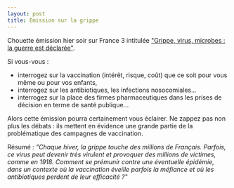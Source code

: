 ```yaml
---
layout: post
title: Emission sur la grippe
---
```


Chouette émission hier soir sur France 3 intitulée ["Grippe, virus, microbes : la guerre est déclarée"](http://www.france3.fr/emission/tout-peut-changer/diffusion-du-09-12-2013-20h45
).

Si vous-vous :

- interrogez sur la vaccination (intérêt, risque, coût) que ce soit pour vous même ou pour vos enfants,
- interrogez sur les antibiotiques, les infections nosocomiales...
- interrogez sur la place des firmes pharmaceutiques dans les prises de décision en terme de santé publique...

Alors cette émission pourra certainement vous éclairer.
Ne zappez pas non plus les débats : ils mettent en évidence une grande partie de la problématique des campagnes de vaccination.

Résumé :
_"Chaque hiver, la grippe touche des millions de Français. Parfois, ce virus peut devenir très virulent et provoquer des
millions de victimes, comme en 1918.
Comment se prémunir contre une éventuelle épidémie, dans un contexte où la vaccination éveille parfois la méfiance et
où les antibiotiques perdent de leur efficacité ?"_
